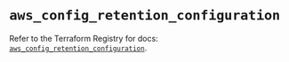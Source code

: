 # `aws_config_retention_configuration`

Refer to the Terraform Registry for docs: [`aws_config_retention_configuration`](https://registry.terraform.io/providers/hashicorp/aws/5.54.1/docs/resources/config_retention_configuration).
